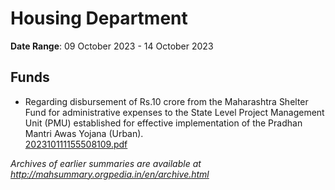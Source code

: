 # Housing Department

**Date Range**: 09 October 2023 - 14 October 2023


## Funds
- Regarding disbursement of Rs.10 crore from the Maharashtra Shelter Fund for administrative expenses to the State Level Project Management Unit (PMU) established for effective implementation of the Pradhan Mantri Awas Yojana (Urban).\
  [202310111155508109.pdf](https://gr.maharashtra.gov.in/Site/Upload/Government%20Resolutions/English/202310111155508109.pdf)


*Archives of earlier summaries are available at http://mahsummary.orgpedia.in/en/archive.html*